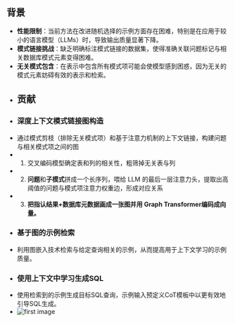 ## 背景
- **性能限制**：当前方法在改进随机选择的示例方面存在困难，特别是在应用于较小的语言模型（LLMs）时，导致输出质量显著下降。
- **模式链接挑战**：缺乏明确标注模式链接的数据集，使得准确关联问题标记与相关数据库模式元素变得困难。
- **无关模式包含**：在表示中包含所有模式项可能会使模型感到困惑，因为无关的模式元素妨碍有效的表示和检索。
- ## 贡献
- ### 深度上下文模式链接图构造
- 通过模式剪枝（排除无关模式项）和基于注意力机制的上下文链接，构建问题与相关模式项之间的图
- 1. 交叉编码模型确定表和列的相关性，粗筛掉无关表与列
- 2. **问题**和**子模式**拼成一个长序列，喂给 LLM 的最后一层注意力头，提取出高阈值的问题与模式项注意力权重边，形成对应关系
- 3. **把指认结果+数据库元数据画成一张图并用 Graph Transformer编码成向量。**
- ### 基于图的示例检索
- 利用图嵌入技术检索与给定查询相关的示例，从而提高用于上下文学习的示例质量。
- ### 使用上下文中学习生成SQL
- 使用检索到的示例生成目标SQL查询，示例输入预定义CoT模板中以更有效地引导SQL生成。
- ![first image](https://chatdoc-arxiv.oss-us-west-1.aliyuncs.com/images/arxiv/2505.19956/first_image.jpeg?AWSAccessKeyId=LTAI5t6b2G8eTtEBczAMwjhc&Signature=4TtPNBwDQbFpT60uZEKIJfvK8RQ%3D&Expires=9223372038607927296)